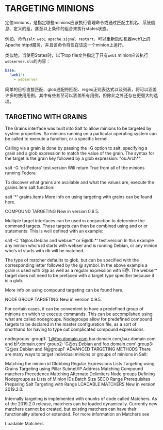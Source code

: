 # TARGETING MINIONS
定位minions，是指定哪些minions应该执行管理命令或通过匹配主机名、系统信息、定义的组，甚至以上条件的组合来执行states状态。

例如，命令`salt web1 apache.signal restart`，可以重新启动机器web1上的Apache httpd服务，并且该命令将仅在该这一个minion上运行。

类似地，当使用States时，以下top file文件指定了只有`web1` minion应该执行`webserver.sls`的内容：
```yaml
base:
  'web1':
    - webserver
```
简单的目标直接匹配、glob通配符匹配、regex正则表达式以及列表，将可以涵盖许多的使用用例，其中有些甚至可以涵盖所有用例，但除此之外还存在更强大的选项。

## TARGETING WITH GRAINS
The Grains interface was built into Salt to allow minions to be targeted by system properties. So minions running on a particular operating system can be called to execute a function, or a specific kernel.

Calling via a grain is done by passing the -G option to salt, specifying a grain and a glob expression to match the value of the grain. The syntax for the target is the grain key followed by a glob expression: "os:Arch*".

salt -G 'os:Fedora' test.version
Will return True from all of the minions running Fedora.

To discover what grains are available and what the values are, execute the grains.item salt function:

salt '*' grains.items
More info on using targeting with grains can be found here.

COMPOUND TARGETING
New in version 0.9.5.

Multiple target interfaces can be used in conjunction to determine the command targets. These targets can then be combined using and or or statements. This is well defined with an example:

salt -C 'G@os:Debian and webser* or E@db.*' test.version
In this example any minion who's id starts with webser and is running Debian, or any minion who's id starts with db will be matched.

The type of matcher defaults to glob, but can be specified with the corresponding letter followed by the @ symbol. In the above example a grain is used with G@ as well as a regular expression with E@. The webser* target does not need to be prefaced with a target type specifier because it is a glob.

More info on using compound targeting can be found here.

NODE GROUP TARGETING
New in version 0.9.5.

For certain cases, it can be convenient to have a predefined group of minions on which to execute commands. This can be accomplished using what are called nodegroups. Nodegroups allow for predefined compound targets to be declared in the master configuration file, as a sort of shorthand for having to type out complicated compound expressions.

nodegroups:
  group1: 'L@foo.domain.com,bar.domain.com,baz.domain.com and bl*.domain.com'
  group2: 'G@os:Debian and foo.domain.com'
  group3: 'G@os:Debian and N@group1'
ADVANCED TARGETING METHODS
There are many ways to target individual minions or groups of minions in Salt:

Matching the minion id
Globbing
Regular Expressions
Lists
Targeting using Grains
Targeting using Pillar
Subnet/IP Address Matching
Compound matchers
Precedence Matching
Alternate Delimiters
Node groups
Defining Nodegroups as Lists of Minion IDs
Batch Size
SECO Range
Prerequisites
Preparing Salt
Targeting with Range
LOADABLE MATCHERS
New in version 2019.2.0.

Internally targeting is implemented with chunks of code called Matchers. As of the 2019.2.0 release, matchers can be loaded dynamically. Currently new matchers cannot be created, but existing matchers can have their functionality altered or extended. For more information on Matchers see

Loadable Matchers
